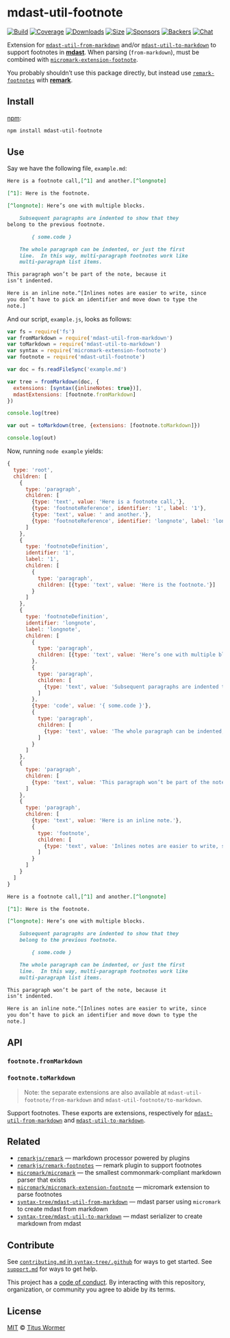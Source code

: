 # mdast-util-footnote

[![Build][build-badge]][build]
[![Coverage][coverage-badge]][coverage]
[![Downloads][downloads-badge]][downloads]
[![Size][size-badge]][size]
[![Sponsors][sponsors-badge]][collective]
[![Backers][backers-badge]][collective]
[![Chat][chat-badge]][chat]

Extension for [`mdast-util-from-markdown`][from-markdown] and/or
[`mdast-util-to-markdown`][to-markdown] to support footnotes in **[mdast][]**.
When parsing (`from-markdown`), must be combined with
[`micromark-extension-footnote`][extension].

You probably shouldn’t use this package directly, but instead use
[`remark-footnotes`][remark-footnotes] with **[remark][]**.

## Install

[npm][]:

```sh
npm install mdast-util-footnote
```

## Use

Say we have the following file, `example.md`:

```markdown
Here is a footnote call,[^1] and another.[^longnote]

[^1]: Here is the footnote.

[^longnote]: Here’s one with multiple blocks.

    Subsequent paragraphs are indented to show that they
belong to the previous footnote.

        { some.code }

    The whole paragraph can be indented, or just the first
    line.  In this way, multi-paragraph footnotes work like
    multi-paragraph list items.

This paragraph won’t be part of the note, because it
isn’t indented.

Here is an inline note.^[Inlines notes are easier to write, since
you don’t have to pick an identifier and move down to type the
note.]
```

And our script, `example.js`, looks as follows:

```js
var fs = require('fs')
var fromMarkdown = require('mdast-util-from-markdown')
var toMarkdown = require('mdast-util-to-markdown')
var syntax = require('micromark-extension-footnote')
var footnote = require('mdast-util-footnote')

var doc = fs.readFileSync('example.md')

var tree = fromMarkdown(doc, {
  extensions: [syntax({inlineNotes: true})],
  mdastExtensions: [footnote.fromMarkdown]
})

console.log(tree)

var out = toMarkdown(tree, {extensions: [footnote.toMarkdown]})

console.log(out)
```

Now, running `node example` yields:

```js
{
  type: 'root',
  children: [
    {
      type: 'paragraph',
      children: [
        {type: 'text', value: 'Here is a footnote call,'},
        {type: 'footnoteReference', identifier: '1', label: '1'},
        {type: 'text', value: ' and another.'},
        {type: 'footnoteReference', identifier: 'longnote', label: 'longnote'}
      ]
    },
    {
      type: 'footnoteDefinition',
      identifier: '1',
      label: '1',
      children: [
        {
          type: 'paragraph',
          children: [{type: 'text', value: 'Here is the footnote.'}]
        }
      ]
    },
    {
      type: 'footnoteDefinition',
      identifier: 'longnote',
      label: 'longnote',
      children: [
        {
          type: 'paragraph',
          children: [{type: 'text', value: 'Here’s one with multiple blocks.'}]
        },
        {
          type: 'paragraph',
          children: [
            {type: 'text', value: 'Subsequent paragraphs are indented to show that they\nbelong to the previous footnote.'}
          ]
        },
        {type: 'code', value: '{ some.code }'},
        {
          type: 'paragraph',
          children: [
            {type: 'text', value: 'The whole paragraph can be indented, or just the first\nline.  In this way, multi-paragraph footnotes work like\nmulti-paragraph list items.'}
          ]
        }
      ]
    },
    {
      type: 'paragraph',
      children: [
        {type: 'text', value: 'This paragraph won’t be part of the note, because it\nisn’t indented.'}
      ]
    },
    {
      type: 'paragraph',
      children: [
        {type: 'text', value: 'Here is an inline note.'},
        {
          type: 'footnote',
          children: [
            {type: 'text', value: 'Inlines notes are easier to write, since\nyou don’t have to pick an identifier and move down to type the\nnote.'}
          ]
        }
      ]
    }
  ]
}
```

```markdown
Here is a footnote call,[^1] and another.[^longnote]

[^1]: Here is the footnote.

[^longnote]: Here’s one with multiple blocks.

    Subsequent paragraphs are indented to show that they
    belong to the previous footnote.

        { some.code }

    The whole paragraph can be indented, or just the first
    line.  In this way, multi-paragraph footnotes work like
    multi-paragraph list items.

This paragraph won’t be part of the note, because it
isn’t indented.

Here is an inline note.^[Inlines notes are easier to write, since
you don’t have to pick an identifier and move down to type the
note.]
```

## API

### `footnote.fromMarkdown`

### `footnote.toMarkdown`

> Note: the separate extensions are also available at
> `mdast-util-footnote/from-markdown` and
> `mdast-util-footnote/to-markdown`.

Support footnotes.
These exports are extensions, respectively for
[`mdast-util-from-markdown`][from-markdown] and
[`mdast-util-to-markdown`][to-markdown].

## Related

*   [`remarkjs/remark`][remark]
    — markdown processor powered by plugins
*   [`remarkjs/remark-footnotes`][remark-footnotes]
    — remark plugin to support footnotes
*   [`micromark/micromark`][micromark]
    — the smallest commonmark-compliant markdown parser that exists
*   [`micromark/micromark-extension-footnote`][extension]
    — micromark extension to parse footnotes
*   [`syntax-tree/mdast-util-from-markdown`][from-markdown]
    — mdast parser using `micromark` to create mdast from markdown
*   [`syntax-tree/mdast-util-to-markdown`][to-markdown]
    — mdast serializer to create markdown from mdast

## Contribute

See [`contributing.md` in `syntax-tree/.github`][contributing] for ways to get
started.
See [`support.md`][support] for ways to get help.

This project has a [code of conduct][coc].
By interacting with this repository, organization, or community you agree to
abide by its terms.

## License

[MIT][license] © [Titus Wormer][author]

<!-- Definitions -->

[build-badge]: https://img.shields.io/travis/syntax-tree/mdast-util-footnote.svg

[build]: https://travis-ci.org/syntax-tree/mdast-util-footnote

[coverage-badge]: https://img.shields.io/codecov/c/github/syntax-tree/mdast-util-footnote.svg

[coverage]: https://codecov.io/github/syntax-tree/mdast-util-footnote

[downloads-badge]: https://img.shields.io/npm/dm/mdast-util-footnote.svg

[downloads]: https://www.npmjs.com/package/mdast-util-footnote

[size-badge]: https://img.shields.io/bundlephobia/minzip/mdast-util-footnote.svg

[size]: https://bundlephobia.com/result?p=mdast-util-footnote

[sponsors-badge]: https://opencollective.com/unified/sponsors/badge.svg

[backers-badge]: https://opencollective.com/unified/backers/badge.svg

[collective]: https://opencollective.com/unified

[chat-badge]: https://img.shields.io/badge/chat-discussions-success.svg

[chat]: https://github.com/syntax-tree/unist/discussions

[npm]: https://docs.npmjs.com/cli/install

[license]: license

[author]: https://wooorm.com

[contributing]: https://github.com/syntax-tree/.github/blob/HEAD/contributing.md

[support]: https://github.com/syntax-tree/.github/blob/HEAD/support.md

[coc]: https://github.com/syntax-tree/.github/blob/HEAD/code-of-conduct.md

[mdast]: https://github.com/syntax-tree/mdast

[remark]: https://github.com/remarkjs/remark

[remark-footnotes]: https://github.com/remarkjs/remark-footnotes

[from-markdown]: https://github.com/syntax-tree/mdast-util-from-markdown

[to-markdown]: https://github.com/syntax-tree/mdast-util-to-markdown

[micromark]: https://github.com/micromark/micromark

[extension]: https://github.com/micromark/micromark-extension-footnote
